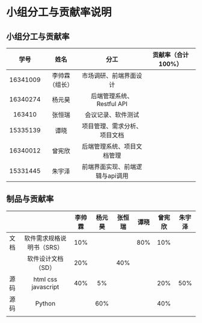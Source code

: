 # 小组分工与贡献率说明

## 小组分工与贡献率

|   学号   |      姓名      |             分工             | 贡献率（合计100%） |
| :------: | :------------: | :--------------------------: | :----------------: |
| 16341009 |  李帅霖（组长） |    市场调研、前端界面设计        |                    |
| 16340274 |     杨元昊     | 后端管理系统、Restful API |                    |
| 163410   |     张恒瑞     |     会议记录、软件测试         |                    |
| 15335139 |      谭晓      | 项目管理、需求分析、项目文档     |                    |
| 16340012 |     曾宪欣     | 后端管理系统、项目文档管理 |                    |
| 15331445 |     朱宇泽     | 前端界面实现、前端逻辑与api调用     |                    |

## 制品与贡献率

|      |                           | 李帅霖 | 杨元昊 | 张恒瑞  | 谭晓 | 曾宪欣 | 朱宇泽 |
| :--- | :-----------------------: | :----: | :----: | :--: | :--: | :----: | :----: |
| 文档 | 软件需求规格说明书（SRS）     |  10%   |        |      | 80%  |  10%   |        |
|      |    软件设计文档（SD）       | 20% |        |  40%  |      |        |        |
| 源码 |   html css javascript     |  40%   | 5% |      |      | 20% |    50%    |
| 源码 | Python |        | 60% |      |      | 40% |        |
|      |                           |        |        |      |      |        |        |

